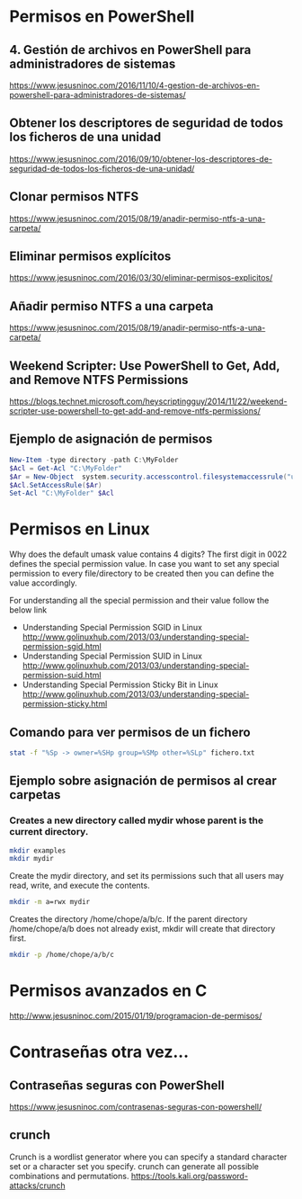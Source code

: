 # Permisos en PowerShell

## 4. Gestión de archivos en PowerShell para administradores de sistemas
https://www.jesusninoc.com/2016/11/10/4-gestion-de-archivos-en-powershell-para-administradores-de-sistemas/

## Obtener los descriptores de seguridad de todos los ficheros de una unidad
https://www.jesusninoc.com/2016/09/10/obtener-los-descriptores-de-seguridad-de-todos-los-ficheros-de-una-unidad/

## Clonar permisos NTFS
https://www.jesusninoc.com/2015/08/19/anadir-permiso-ntfs-a-una-carpeta/

## Eliminar permisos explícitos
https://www.jesusninoc.com/2016/03/30/eliminar-permisos-explicitos/

## Añadir permiso NTFS a una carpeta
https://www.jesusninoc.com/2015/08/19/anadir-permiso-ntfs-a-una-carpeta/

## Weekend Scripter: Use PowerShell to Get, Add, and Remove NTFS Permissions
https://blogs.technet.microsoft.com/heyscriptingguy/2014/11/22/weekend-scripter-use-powershell-to-get-add-and-remove-ntfs-permissions/

## Ejemplo de asignación de permisos
```PowerShell
New-Item -type directory -path C:\MyFolder
$Acl = Get-Acl "C:\MyFolder"
$Ar = New-Object  system.security.accesscontrol.filesystemaccessrule("username","FullControl","Allow")
$Acl.SetAccessRule($Ar)
Set-Acl "C:\MyFolder" $Acl
```

# Permisos en Linux
Why does the default umask value contains 4 digits?
The first digit in 0022 defines the special permission value. In case you want to set any special permission to every file/directory to be created then you can define the value accordingly.

For understanding all the special permission and their value follow the below link
- Understanding Special Permission SGID in Linux
http://www.golinuxhub.com/2013/03/understanding-special-permission-sgid.html
- Understanding Special Permission SUID in Linux
http://www.golinuxhub.com/2013/03/understanding-special-permission-suid.html
- Understanding Special Permission Sticky Bit in Linux
http://www.golinuxhub.com/2013/03/understanding-special-permission-sticky.html

## Comando para ver permisos de un fichero
```Bash
stat -f "%Sp -> owner=%SHp group=%SMp other=%SLp" fichero.txt  
```

## Ejemplo sobre asignación de permisos al crear carpetas
### Creates a new directory called mydir whose parent is the current directory.
```Bash
mkdir examples
mkdir mydir
```
Create the mydir directory, and set its permissions such that all users may read, write, and execute the contents.
```Bash
mkdir -m a=rwx mydir
```
Creates the directory /home/chope/a/b/c. If the parent directory /home/chope/a/b does not already exist, mkdir will create that directory first.
```Bash
mkdir -p /home/chope/a/b/c
```

# Permisos avanzados en C
http://www.jesusninoc.com/2015/01/19/programacion-de-permisos/

# Contraseñas otra vez...

## Contraseñas seguras con PowerShell
https://www.jesusninoc.com/contrasenas-seguras-con-powershell/

## crunch
Crunch is a wordlist generator where you can specify a standard character set or a character set you specify. crunch can generate all possible combinations and permutations.
https://tools.kali.org/password-attacks/crunch

